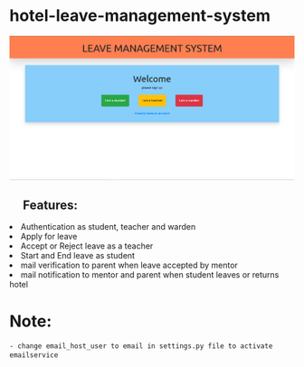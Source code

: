 # hotel-leave-management-system

<img src="project_img.png">


<ul><h2>Features:</h2></ul>
    <li>Authentication as student, teacher and warden</li>
    <li>Apply for leave</li>
    <li>Accept or Reject leave as a teacher</li>
    <li>Start and End leave as student</li>
    <li>mail verification to parent when leave accepted by mentor</li>
    <li>mail notification to mentor and parent when student leaves or returns hotel</li>


# Note:
    - change email_host_user to email in settings.py file to activate emailservice
